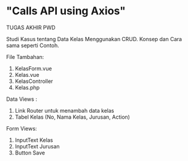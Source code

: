 # "Calls API using Axios"

TUGAS AKHIR PWD

Studi Kasus tentang Data Kelas Menggunakan CRUD. Konsep dan Cara sama seperti Contoh.

File Tambahan:
1. KelasForm.vue
2. Kelas.vue
3. KelasController
4. Kelas.php

Data Views :
1. Link Router untuk menambah data kelas
2. Tabel Kelas (No, Nama Kelas, Jurusan, Action)

Form Views:
1. InputText Kelas
2. InputText Jurusan
3. Button Save
